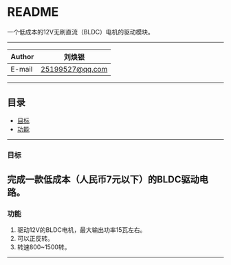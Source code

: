 README
===========================
一个低成本的12V无刷直流（BLDC）电机的驱动模块。

------
|Author|刘焕银|
|---|---
|E-mail|25199527@qq.com
------
## 目录
* [目标](#目标)
* [功能](#功能)
------
### 目标

完成一款低成本（人民币7元以下）的BLDC驱动电路。
------
### 功能
1. 驱动12V的BLDC电机，最大输出功率15瓦左右。
2. 可以正反转。
3. 转速800~1500转。
------